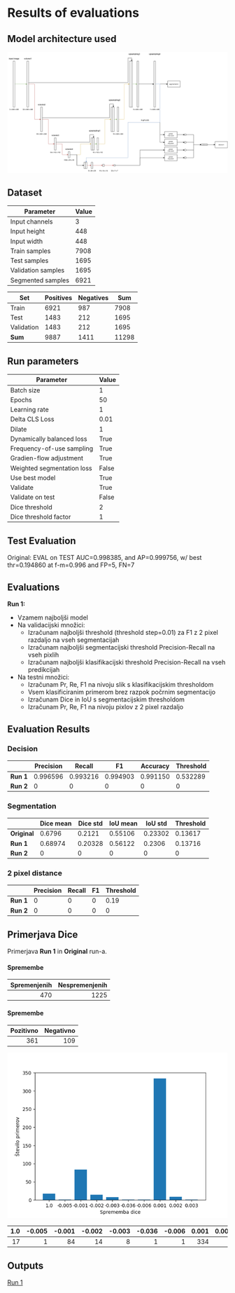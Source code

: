 # Results of evaluations

## Model architecture used

![architecture](./arhitektura_v2.png)

## Dataset

| Parameter         | Value       |
| -----------       | ----------- |
| Input channels    | 3           |
| Input height      | 448         |
| Input width       | 448         |
| Train samples     | 7908        |
| Test samples      | 1695        |
| Validation samples| 1695        |
| Segmented samples | 6921        |


| Set         | Positives   | Negatives   |  Sum        |
| ----------- | ----------- | ----------- | ----------- |
| Train       | 6921        | 987         | 7908        |
| Test        | 1483        | 212         | 1695        |
| Validation  | 1483        | 212         | 1695        |
| **Sum**     | 9887        | 1411        | 11298       |

## Run parameters

| Parameter                      | Value       |
| -----------                    | ----------- |
| Batch size                     | 1           |
| Epochs                         | 50          |
| Learning rate                  | 1           |
| Delta CLS Loss                 | 0.01        |
| Dilate                         | 1           |
| Dynamically balanced loss      | True        |
| Frequency-of-use sampling      | True        |
| Gradien-flow adjustment        | True        |
| Weighted segmentation loss     | False       |
| Use best model                 | True        |
| Validate                       | True        |
| Validate on test               | False       |
| Dice threshold                 | 2           |
| Dice threshold factor          | 1           |

## Test Evaluation

Original: EVAL on TEST AUC=0.998385, and AP=0.999756, w/ best thr=0.194860 at f-m=0.996 and FP=5, FN=7

## Evaluations

**Run 1:**
- Vzamem najboljši model
- Na validacijski množici:
    - Izračunam najboljši threshold (threshold step=0.01) za F1 z 2 pixel razdaljo na vseh segmentacijah
    - Izračunam najboljši segmentacijski threshold Precision-Recall na vseh pixlih
    - Izračunam najboljši klasifikacijski threshold Precision-Recall na vseh predikcijah
- Na testni množici:
    - Izračunam Pr, Re, F1 na nivoju slik s klasifikacijskim thresholdom
    - Vsem klasificiranim primerom brez razpok počrnim segmentacijo
    - Izračunam Dice in IoU s segmentacijskim thresholdom
    - Izračunam Pr, Re, F1 na nivoju pixlov z 2 pixel razdaljo

## Evaluation Results

### Decision
|             | Precision | Recall   | F1       | Accuracy | Threshold |
| ----------- | ----------| ---------| ---------|----------|-----------|
| **Run 1**   | 0.996596  | 0.993216 | 0.994903 | 0.991150 | 0.532289  |
| **Run 2**   | 0  | 0 | 0 | 0 | 0  |

### Segmentation
|              | Dice mean | Dice std | IoU mean | IoU std  | Threshold |
| -------------| ----------| ---------| ---------|----------|-----------|
| **Original** | 0.6796    | 0.2121   | 0.55106  | 0.23302  | 0.13617   |
| **Run 1**    | 0.68974   | 0.20328  | 0.56122  | 0.2306   | 0.13716   |
| **Run 2**    | 0  | 0 | 0 | 0 | 0  |

### 2 pixel distance

|             | Precision | Recall   | F1       | Threshold |
| ----------- | ----------| ---------| ---------|-----------|
| **Run 1**   | 0  | 0 | 0 | 0.19  |
| **Run 2**   | 0  | 0 | 0 | 0 | 0  |

## Primerjava Dice

Primerjava **Run 1** in **Original** run-a.

#### Spremembe

|Spremenjenih|Nespremenjenih|
|-----------:|-------------:|
|         470|          1225|

#### Spremembe

|Pozitivno|Negativno|
|--------:|--------:|
|      361|      109|

![dice_change](./dice_change.png)

|1.0|-0.005|-0.001|-0.002|-0.003|-0.036|-0.006|0.001|0.002|0.003|
|--:|-----:|-----:|-----:|-----:|-----:|-----:|----:|----:|----:|
| 17|     1|    84|    14|     8|     1|     1|  334|    9|    1|

## Outputs
[Run 1](./upsampling_7/nohup.out)